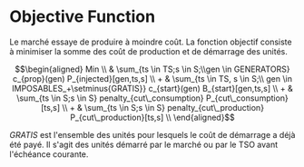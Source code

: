 # Objective Function

Le marché essaye de produire à moindre coût. La fonction objectif consiste à minimiser la somme des coût de production et de démarrage des unités.

```math
\begin{aligned}
Min \\
          & \sum_{ts \in TS;s \in S;\\gen \in GENERATORS} c_{prop}(gen) P_{injected}[gen,ts,s] \\
        + & \sum_{ts \in TS, s \in S;\\ gen \in IMPOSABLES_+\setminus{GRATIS}} c_{start}(gen) B_{start}[gen,ts,s] \\
        + & \sum_{ts \in S;s \in S} penalty_{cut\_consumption} P_{cut\_consumption}[ts,s] \\
        + & \sum_{ts \in S;s \in S} penalty_{cut\_production} P_{cut\_production}[ts,s] \\
\end{aligned}
```

 $GRATIS$ est l'ensemble des unités pour lesquels le coût de démarrage a déjà été payé. Il s'agit des unités démarré par le marché ou par le TSO avant l'échéance courante.
